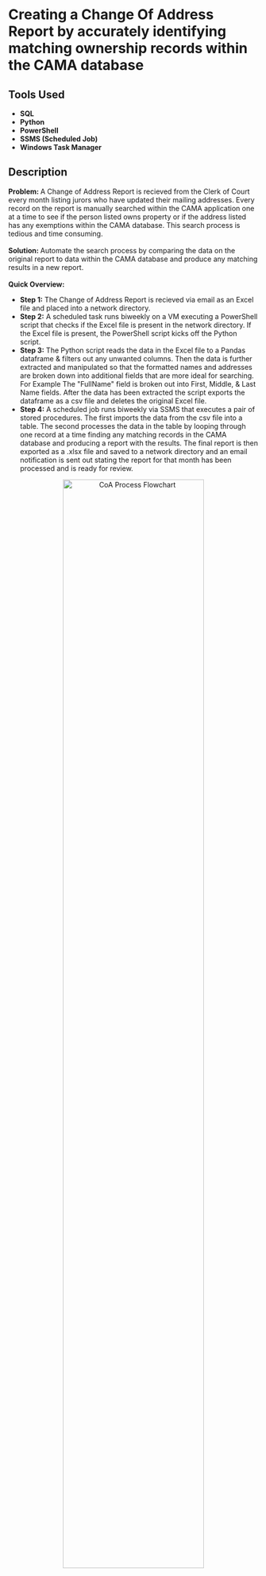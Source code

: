 <h1>Creating a Change Of Address Report by accurately identifying matching ownership records within the CAMA database</h1>

<h2>Tools Used</h2>

- <b>SQL</b>
- <b>Python</b>
- <b>PowerShell</b>
- <b>SSMS (Scheduled Job)</b>
- <b>Windows Task Manager</b>

<h2>Description</h2>

<b> Problem: </b> A Change of Address Report is recieved from the Clerk of Court every month listing jurors who have updated their mailing addresses. Every record on the report is manually searched within the CAMA application one at a time to see if the person listed owns property or if the address listed has any exemptions within the CAMA database. This search process is tedious and time consuming.
<br><br>
 <b> Solution: </b> Automate the search process by comparing the data on the original report to data within the CAMA database and produce any matching results in a new report.
 <br><br>
<b> Quick Overview:  </b>
 
  - <b>Step 1:</b> The Change of Address Report is recieved via email as an Excel file and placed into a network directory.
  - <b>Step 2:</b> A scheduled task runs biweekly on a VM executing a PowerShell script that checks if the Excel file is present in the network directory. If the Excel file is present, the PowerShell script kicks off the Python script.
  - <b>Step 3:</b> The Python script reads the data in the Excel file to a Pandas dataframe & filters out any unwanted columns. Then the data is further extracted and manipulated so that the formatted names and addresses are broken down into additional fields that are more ideal for searching. For Example The "FullName" field is broken out into First, Middle, & Last Name fields. After the data has been extracted the script exports the dataframe as a csv file and deletes the original Excel file.
  - <b>Step 4:</b> A scheduled job runs biweekly via SSMS that executes a pair of stored procedures. The first imports the data from the csv file into a table. The second processes the data in the table by looping through one record at a time finding any matching records in the CAMA database and producing a report with the results. The final report is then exported as a .xlsx file and saved to a network directory and an email notification is sent out stating the report for that month has been processed and is ready for review.

<p align="center">
<img src="https://i.imgur.com/faFb5zY.png" height="75%" width="75%" alt="CoA Process Flowchart"/>
</p>

<h2>Screenshots</h2>
*** For the sake of security, any email addresses, network paths, and anything deemed potentially sensitive will be removed from production code & screenshots *** .
<br />

<h3>Original Excel File from Clerk of Court</h3>
<p align="center">
<img src="https://i.imgur.com/Loycsjm.png" height="95%" width="95%" alt="CoC CoA Excel File"/>
</p>

<h3>Data Imported from CSV into Table</h3>
<p align="center">
<img src="https://i.imgur.com/nwde5Hj.png" height="85%" width="85%" alt="Extracted Data in Table"/>
</p>

<h3>Final Excel Report</h3>
<p align="center">
<img src="https://i.imgur.com/cp8fxkt.png" height="85%" width="85%" alt="Final Excel Report"/>
</p>

<h3>Email Notification</h3>
<p align="center">
<img src="https://i.imgur.com/qfY9Qny.png" height="85%" width="85%" alt="Email Notification"/>
</p>

<h3>Report Statistics</h3>
<p align="center">
<img src="https://i.imgur.com/aYF2Zk2.png" height="85%" width="85%" alt="Report Stats"/>
</p>

<h2>The Good Stuff</h2>

The following items are present in the python code involved:

- Pandas
- Logging
- Try-Except Error Handling
- If / Else Logic

The following items are present in the SQL stored procedure involved:

- Dynamic SQL
- While Loop
- Try-Catch Error Handling
- If / Else Logic
- Update / Insert
- Case Statements
- #Temp Tables
- Window Functions
- Pivot
- Pat Index
- Table Variable

Links to SQL scripts involved in this process:
- [Exception Handling Table & Stored Procedure](https://github.com/Deltron2020/ExceptionHandling)
- [Does File Exist Function](https://github.com/Deltron2020/doesFileExist)
- [Export Data to CSV](https://github.com/Deltron2020/ExportDataToCsv)
- [CSV to Excel File wTable](https://github.com/Deltron2020/CSVtoXLSXwTable)

<!--
 ```diff
- text in red
+ text in green
! text in orange
# text in gray
@@ text in purple (and bold)@@
```
--!>

